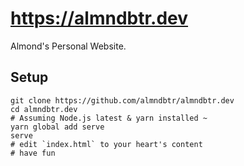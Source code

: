 # https://almndbtr.dev

Almond's Personal Website.

## Setup

```shell
git clone https://github.com/almndbtr/almndbtr.dev
cd almndbtr.dev
# Assuming Node.js latest & yarn installed ~
yarn global add serve
serve
# edit `index.html` to your heart's content
# have fun
```